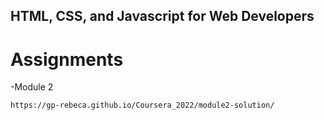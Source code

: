 ## HTML, CSS, and Javascript for Web Developers


# Assignments
-Module 2
```
https://gp-rebeca.github.io/Coursera_2022/module2-solution/

